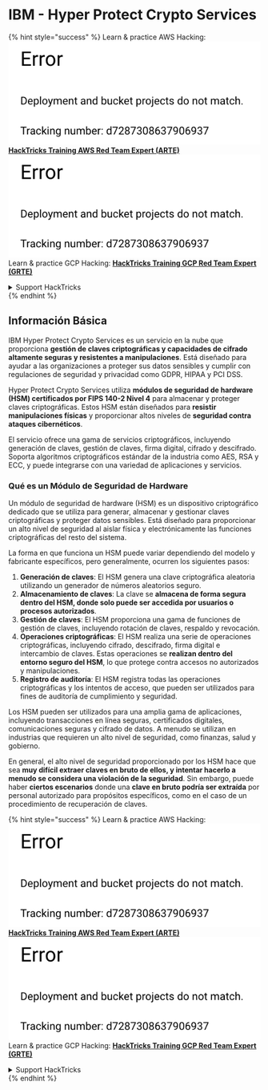 # IBM - Hyper Protect Crypto Services

{% hint style="success" %}
Learn & practice AWS Hacking:<img src="../../.gitbook/assets/image (1) (1).png" alt="" data-size="line">[**HackTricks Training AWS Red Team Expert (ARTE)**](https://training.hacktricks.xyz/courses/arte)<img src="../../.gitbook/assets/image (1) (1).png" alt="" data-size="line">\
Learn & practice GCP Hacking: <img src="../../.gitbook/assets/image (2).png" alt="" data-size="line">[**HackTricks Training GCP Red Team Expert (GRTE)**<img src="../../.gitbook/assets/image (2).png" alt="" data-size="line">](https://training.hacktricks.xyz/courses/grte)

<details>

<summary>Support HackTricks</summary>

* Check the [**subscription plans**](https://github.com/sponsors/carlospolop)!
* **Join the** 💬 [**Discord group**](https://discord.gg/hRep4RUj7f) or the [**telegram group**](https://t.me/peass) or **follow** us on **Twitter** 🐦 [**@hacktricks\_live**](https://twitter.com/hacktricks\_live)**.**
* **Share hacking tricks by submitting PRs to the** [**HackTricks**](https://github.com/carlospolop/hacktricks) and [**HackTricks Cloud**](https://github.com/carlospolop/hacktricks-cloud) github repos.

</details>
{% endhint %}

## Información Básica

IBM Hyper Protect Crypto Services es un servicio en la nube que proporciona **gestión de claves criptográficas y capacidades de cifrado altamente seguras y resistentes a manipulaciones**. Está diseñado para ayudar a las organizaciones a proteger sus datos sensibles y cumplir con regulaciones de seguridad y privacidad como GDPR, HIPAA y PCI DSS.

Hyper Protect Crypto Services utiliza **módulos de seguridad de hardware (HSM) certificados por FIPS 140-2 Nivel 4** para almacenar y proteger claves criptográficas. Estos HSM están diseñados para **resistir manipulaciones físicas** y proporcionar altos niveles de **seguridad contra ataques cibernéticos**.

El servicio ofrece una gama de servicios criptográficos, incluyendo generación de claves, gestión de claves, firma digital, cifrado y descifrado. Soporta algoritmos criptográficos estándar de la industria como AES, RSA y ECC, y puede integrarse con una variedad de aplicaciones y servicios.

### Qué es un Módulo de Seguridad de Hardware

Un módulo de seguridad de hardware (HSM) es un dispositivo criptográfico dedicado que se utiliza para generar, almacenar y gestionar claves criptográficas y proteger datos sensibles. Está diseñado para proporcionar un alto nivel de seguridad al aislar física y electrónicamente las funciones criptográficas del resto del sistema.

La forma en que funciona un HSM puede variar dependiendo del modelo y fabricante específicos, pero generalmente, ocurren los siguientes pasos:

1. **Generación de claves**: El HSM genera una clave criptográfica aleatoria utilizando un generador de números aleatorios seguro.
2. **Almacenamiento de claves**: La clave se **almacena de forma segura dentro del HSM, donde solo puede ser accedida por usuarios o procesos autorizados**.
3. **Gestión de claves**: El HSM proporciona una gama de funciones de gestión de claves, incluyendo rotación de claves, respaldo y revocación.
4. **Operaciones criptográficas**: El HSM realiza una serie de operaciones criptográficas, incluyendo cifrado, descifrado, firma digital e intercambio de claves. Estas operaciones se **realizan dentro del entorno seguro del HSM**, lo que protege contra accesos no autorizados y manipulaciones.
5. **Registro de auditoría**: El HSM registra todas las operaciones criptográficas y los intentos de acceso, que pueden ser utilizados para fines de auditoría de cumplimiento y seguridad.

Los HSM pueden ser utilizados para una amplia gama de aplicaciones, incluyendo transacciones en línea seguras, certificados digitales, comunicaciones seguras y cifrado de datos. A menudo se utilizan en industrias que requieren un alto nivel de seguridad, como finanzas, salud y gobierno.

En general, el alto nivel de seguridad proporcionado por los HSM hace que sea **muy difícil extraer claves en bruto de ellos, y intentar hacerlo a menudo se considera una violación de la seguridad**. Sin embargo, puede haber **ciertos escenarios** donde una **clave en bruto podría ser extraída** por personal autorizado para propósitos específicos, como en el caso de un procedimiento de recuperación de claves.

{% hint style="success" %}
Learn & practice AWS Hacking:<img src="../../.gitbook/assets/image (1) (1).png" alt="" data-size="line">[**HackTricks Training AWS Red Team Expert (ARTE)**](https://training.hacktricks.xyz/courses/arte)<img src="../../.gitbook/assets/image (1) (1).png" alt="" data-size="line">\
Learn & practice GCP Hacking: <img src="../../.gitbook/assets/image (2).png" alt="" data-size="line">[**HackTricks Training GCP Red Team Expert (GRTE)**<img src="../../.gitbook/assets/image (2).png" alt="" data-size="line">](https://training.hacktricks.xyz/courses/grte)

<details>

<summary>Support HackTricks</summary>

* Check the [**subscription plans**](https://github.com/sponsors/carlospolop)!
* **Join the** 💬 [**Discord group**](https://discord.gg/hRep4RUj7f) or the [**telegram group**](https://t.me/peass) or **follow** us on **Twitter** 🐦 [**@hacktricks\_live**](https://twitter.com/hacktricks\_live)**.**
* **Share hacking tricks by submitting PRs to the** [**HackTricks**](https://github.com/carlospolop/hacktricks) and [**HackTricks Cloud**](https://github.com/carlospolop/hacktricks-cloud) github repos.

</details>
{% endhint %}
